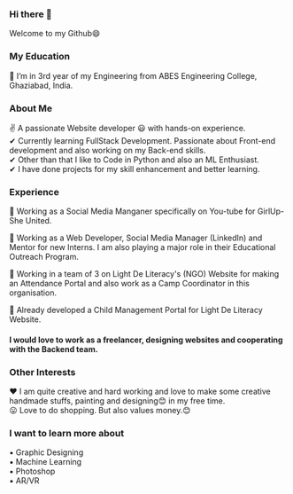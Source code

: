 ### Hi there 👋
Welcome to my Github😄

### My Education
🙌 I’m in 3rd year of my Engineering from ABES Engineering College, Ghaziabad, India.

### About Me
✌ A passionate Website developer 😃 with hands-on experience. <br>
✔ Currently learning FullStack Development. Passionate about Front-end development and also working on my Back-end skills. <br>
✔ Other than that I like to Code in Python and also an ML Enthusiast. <br>
✔ I have done projects for my skill enhancement and better learning. <br>

### Experience
🌟 Working as a Social Media Manganer specifically on You-tube for GirlUp- She United. <br>

🌟 Working as a Web Developer, Social Media Manager (LinkedIn) and Mentor for new Interns. I am also playing a major role in their Educational Outreach Program.<br>

🌟 Working in a team of 3 on Light De Literacy's (NGO) Website for making an Attendance Portal and also work as a Camp Coordinator in this organisation.<br>

🌟 Already developed a Child Management Portal for Light De Literacy Website.<br>

#### I would love to work as a freelancer, designing websites and cooperating with the Backend team.

### Other Interests
♥️ I am quite creative and hard working and love to make some creative handmade stuffs, painting and designing😊 in my free time. <br>
😛 Love to do shopping. But also values money.😊<br>

### I want to learn more about
▪ Graphic Designing <br>
▪ Machine Learning <br>
▪ Photoshop <br>
▪ AR/VR <br>

